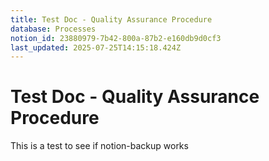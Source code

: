 ```yaml
---
title: Test Doc - Quality Assurance Procedure
database: Processes
notion_id: 23880979-7b42-800a-87b2-e160db9d0cf3
last_updated: 2025-07-25T14:15:18.424Z
---
```


# Test Doc - Quality Assurance Procedure


This is a test to see if notion-backup works

